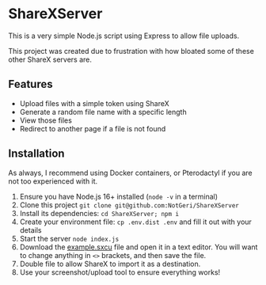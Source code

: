 # ShareXServer
This is a very simple Node.js script using Express to allow file uploads.

This project was created due to frustration with how bloated some of these other ShareX servers are.

## Features
- Upload files with a simple token using ShareX
- Generate a random file name with a specific length
- View those files
- Redirect to another page if a file is not found

## Installation
As always, I recommend using Docker containers, or Pterodactyl if you are not too experienced with it.

1. Ensure you have Node.js 16+ installed (`node -v` in a terminal)
2. Clone this project `git clone git@github.com:NotGeri/ShareXServer`
3. Install its dependencies: `cd ShareXServer; npm i`
4. Create your environment file: `cp .env.dist .env` and fill it out with your details
5. Start the server `node index.js`
6. Download the [example.sxcu](./example.sxcu) file and open it in a text editor. You will want to change anything in `<>` brackets, and then save the file.
7. Double file to allow ShareX to import it as a destination.
8. Use your screenshot/upload tool to ensure everything works!
